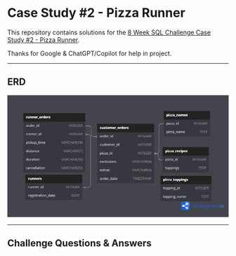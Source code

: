 # Case Study #2 - Pizza Runner

This repository contains solutions for the [8 Week SQL Challenge Case Study #2 - Pizza Runner](https://8weeksqlchallenge.com/case-study-2/).

Thanks for Google & ChatGPT/Copilot for help in project.

---

## ERD

[![ERD Diagram](ERD-C2.png)](https://dbdiagram.io/d/5f3e085ccf48a141ff558487/?utm_source=dbdiagram_embed&utm_medium=bottom_open)

---

## Challenge Questions & Answers

